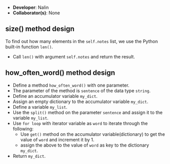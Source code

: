 - **Developer**: Nalin
- **Collaborator(s)**: None

## size() method design
To find out how many elements in the `self.notes` list, we use the Python built-in 
function `len()`.
- Call `len()` with argument `self.notes` and return the result. 

## how_often_word() method design
- Define a method `how_often_word()` with one parameter.
- The parameter of the method is `sentence` of the data type `string`.
- Define an accumulator variable `my_dict`.
- Assign an empty dictionary to the accumulator variable `my_dict`.
- Define a variable `my_list`.
- Use the `split()` method on the parameter `sentence`  and assign it to the variable `my_list`.
- Use `for loop` with iterator variable as `word` to iterate through the following:
    - Use `get()` method on the accumulator variable(dictionary) to get the value of `word` and increment it by 1.
    - assign the above to the value of `word` as key to the dictionary `my_dict`.
- Return `my_dict`.